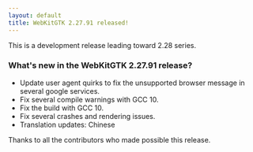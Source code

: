 ```yaml
---
layout: default
title: WebKitGTK 2.27.91 released!
---
```


This is a development release leading toward 2.28 series.

### What's new in the WebKitGTK 2.27.91 release?

 - Update user agent quirks to fix the unsupported browser message in several google services.
 - Fix several compile warnings with GCC 10.
 - Fix the build with GCC 10.
 - Fix several crashes and rendering issues.
 - Translation updates: Chinese

Thanks to all the contributors who made possible this release.
